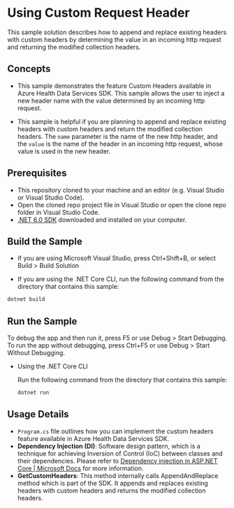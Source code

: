# Using Custom Request Header

This sample solution describes how to append and replace existing headers with custom headers by determining the value in an incoming http request and returning the modified collection headers. 

## Concepts

- This sample demonstrates the feature Custom Headers available in Azure Health Data Services SDK. This sample allows the user to inject a new header name with the value determined by an incoming http request.  

- This sample is helpful if you are planning to append and replace existing headers with custom headers and return the modified collection headers. The `name` parameter is the name of the new http header, and the `value` is the name of the header in an incoming http request, whose value is used in the new header.

## Prerequisites

- This repository cloned to your machine and an editor (e.g. Visual Studio or Visual Studio Code).
- Open the cloned repo project file in Visual Studio or open the clone repo folder in Visual Studio Code.
- [.NET 6.0 SDK](https://dotnet.microsoft.com/download) downloaded and installed on your computer.

## Build the Sample 

- If you are using Microsoft Visual Studio, press Ctrl+Shift+B, or select Build > Build Solution 

- If you are using the .NET Core CLI, run the following command from the directory that contains this sample: 

```bash
dotnet build
```

## Run the Sample 

To debug the app and then run it, press F5 or use Debug > Start Debugging. To run the app without debugging, press Ctrl+F5 or use Debug > Start Without Debugging. 

- Using the .NET Core CLI 

    Run the following command from the directory that contains this sample: 

    ```bash
    dotnet run
    ```

## Usage Details

- `Program.cs` file outlines how you can implement the custom headers feature available in Azure Health Data Services SDK.
- **Dependency Injection (DI)**: Software design pattern, which is a technique for achieving Inversion of Control (IoC) between classes and their dependencies. Please refer to [Dependency injection in ASP.NET Core | Microsoft Docs](https://docs.microsoft.com/en-us/aspnet/core/fundamentals/dependency-injection?view=aspnetcore-6.0) for more information.
- **GetCustomHeaders**: This method internally calls AppendAndReplace method which is part of the SDK. It appends and replaces existing headers with custom headers and returns the modified collection headers. 
